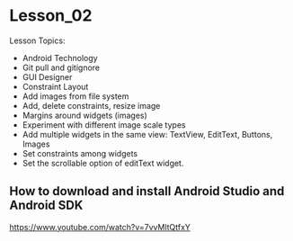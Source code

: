 # Lesson_02
      
  
  Lesson Topics:

 - Android Technology
 - Git pull and gitignore
 - GUI Designer
 - Constraint Layout
 - Add images from file system
 - Add, delete constraints, resize image 
 - Margins around widgets (images)
 - Experiment with different image scale types
 - Add multiple widgets in the same view: TextView, EditText, Buttons, Images
 - Set constraints among widgets
 - Set the scrollable option of editText widget.


  
  
  ## How to download and install Android Studio and Android SDK 
  
  https://www.youtube.com/watch?v=7vvMltQtfxY
  
